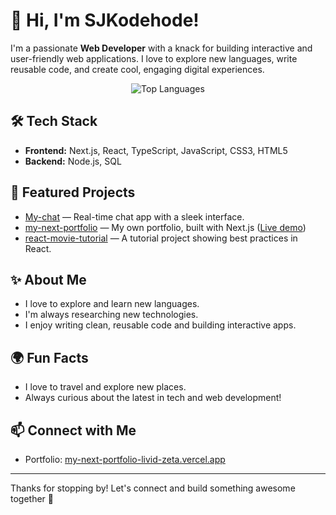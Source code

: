 # 👋 Hi, I'm SJKodehode!

I'm a passionate **Web Developer** with a knack for building interactive and user-friendly web applications. I love to explore new languages, write reusable code, and create cool, engaging digital experiences.

<p align="center">
  <img src="https://github-readme-stats.vercel.app/api/top-langs/?username=SJKodehode&layout=compact&theme=radical" alt="Top Languages" />
</p>

## 🛠️ Tech Stack
- **Frontend:** Next.js, React, TypeScript, JavaScript, CSS3, HTML5
- **Backend:** Node.js, SQL

## 🚀 Featured Projects
- [My-chat](https://github.com/SJKodehode/my-chat) — Real-time chat app with a sleek interface.
- [my-next-portfolio](https://github.com/SJKodehode/my-next-portfolio) — My own portfolio, built with Next.js ([Live demo](https://my-next-portfolio-livid-zeta.vercel.app/))
- [react-movie-tutorial](https://github.com/SJKodehode/react-movie-tutorial) — A tutorial project showing best practices in React.

## ✨ About Me
- I love to explore and learn new languages.
- I'm always researching new technologies.
- I enjoy writing clean, reusable code and building interactive apps.

## 🌍 Fun Facts
- I love to travel and explore new places.
- Always curious about the latest in tech and web development!

## 📫 Connect with Me
- Portfolio: [my-next-portfolio-livid-zeta.vercel.app](https://my-next-portfolio-livid-zeta.vercel.app/)

---

Thanks for stopping by! Let's connect and build something awesome together 🚀
